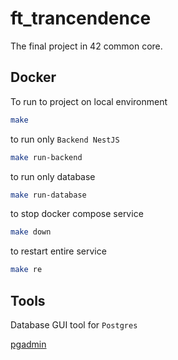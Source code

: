 # ft_trancendence

The final project in 42 common core.

## Docker

To run to project on local environment

```sh
make
```

to run only `Backend NestJS`

```sh
make run-backend
```

to run only database

```sh
make run-database
```

to stop docker compose service

```sh
make down
```

to restart entire service

```sh
make re
```

## Tools

Database GUI tool for `Postgres`

[pgadmin]

<!-- reference -->

[pgadmin]: https://www.pgadmin.org/download/
